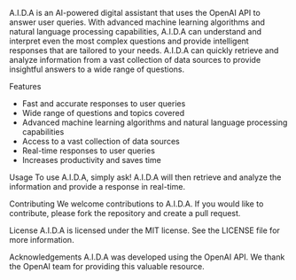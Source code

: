A.I.D.A is an AI-powered digital assistant that uses the OpenAI API to answer user queries. With advanced machine learning algorithms and natural language processing capabilities, A.I.D.A can understand and interpret even the most complex questions and provide intelligent responses that are tailored to your needs. A.I.D.A can quickly retrieve and analyze information from a vast collection of data sources to provide insightful answers to a wide range of questions.

Features
- Fast and accurate responses to user queries
- Wide range of questions and topics covered
- Advanced machine learning algorithms and natural language processing capabilities
- Access to a vast collection of data sources
- Real-time responses to user queries
- Increases productivity and saves time

Usage
To use A.I.D.A, simply ask! A.I.D.A will then retrieve and analyze the information and provide a response in real-time.

Contributing
We welcome contributions to A.I.D.A. If you would like to contribute, please fork the repository and create a pull request.

License
A.I.D.A is licensed under the MIT license. See the LICENSE file for more information.

Acknowledgements
A.I.D.A was developed using the OpenAI API. We thank the OpenAI team for providing this valuable resource.
